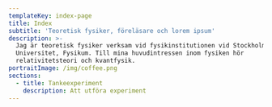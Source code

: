 ```yaml
---
templateKey: index-page
title: Index
subtitle: 'Teoretisk fysiker, föreläsare och lorem ipsum'
description: >-
  Jag är teoretisk fysiker verksam vid fysikinstitutionen vid Stockholms
  Universitet, Fysikum. Till mina huvudintressen inom fysiken hör
  relativitetsteori och kvantfysik.
portraitImage: /img/coffee.png
sections:
  - title: Tankeexperiment
    description: Att utföra experiment
---
```


